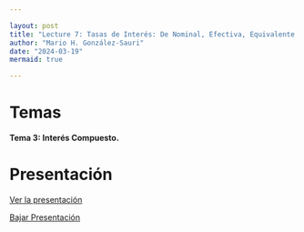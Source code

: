 ```yaml
---

layout: post
title: "Lecture 7: Tasas de Interés: De Nominal, Efectiva, Equivalente y Promedio."
author: "Mario H. González-Sauri"
date: "2024-03-19"
mermaid: true

---
```


<!--  FORMAT: https://github.com/adam-p/markdown-here/wiki/Markdown-Cheatsheet -->

# Temas



**Tema 3: Interés Compuesto.**
# Presentación


[Ver la presentación](https://raw.githack.com/Wario84/FIN1403_MAT_FINANCE/master/_posts/lectures/FIN1403_07.html)


<a href="https://github.com/Wario84/FIN1403_MAT_FINANCE/blob/master/_posts/lectures/FIN1403_07.html" download>
  Bajar Presentación
</a>
